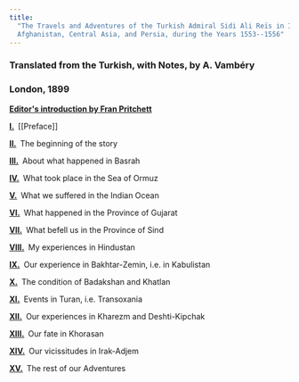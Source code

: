 ```yaml
---
title:
  "The Travels and Adventures of the Turkish Admiral Sidi Ali Reïs in India,
  Afghanistan, Central Asia, and Persia, during the Years 1553--1556"
---
```


### Translated from the Turkish, with Notes, by A. Vambéry

### London, 1899

[**Editor's introduction by Fran Pritchett**](./intro/)

[**I.**](./pt-1/)&ensp;\[\[Preface\]\]

[**II.**](./pt-1/#ch-ii)&ensp;The beginning of the story

[**III.**](./pt-1/#ch-iii)&ensp;About what happened in Basrah

[**IV.**](./pt-1/#ch-iv)&ensp;What took place in the Sea of Ormuz

[**V.**](./pt-1/#ch-v)&ensp;What we suffered in the Indian Ocean

[**VI.**](./pt-2/)&ensp;What happened in the Province of Gujarat

[**VII.**](./pt-3/)&ensp;What befell us in the Province of Sind

[**VIII.**](./pt-4/)&ensp;My experiences in Hindustan

[**IX.**](./pt-5/)&ensp;Our experience in Bakhtar-Zemin, i.e. in Kabulistan

[**X.**](./pt-5/#ch-x)&ensp;The condition of Badakshan and Khatlan

[**XI.**](./pt-5/#ch-xi)&ensp;Events in Turan, i.e. Transoxania

[**XII.**](./pt-6/)&ensp;Our experiences in Kharezm and Deshti-Kipchak

[**XIII.**](./pt-6/#ch-xiii)&ensp;Our fate in Khorasan

[**XIV.**](./pt-7/)&ensp;Our vicissitudes in Irak-Adjem

[**XV.**](./pt-7/#ch-xv)&ensp;The rest of our Adventures
